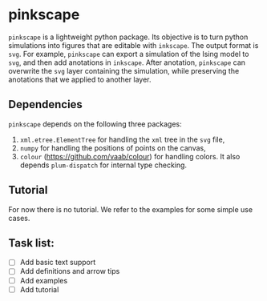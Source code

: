# pinkscape
`pinkscape` is a lightweight python package. Its objective is to turn python
simulations into figures that are editable with `inkscape`. The output format is
`svg`. For example, `pinkscape` can export a simulation of the Ising model to
`svg`, and then add anotations in `inkscape`. After anotation, `pinkscape` can
overwrite the `svg` layer containing the simulation, while preserving the
anotations that we applied to another layer.

## Dependencies
`pinkscape` depends on the following three packages:
1. `xml.etree.ElementTree` for handling the `xml` tree in the `svg` file,
2. `numpy` for handling the positions of points on the canvas,
3. `colour` (https://github.com/vaab/colour) for handling colors.
It also depends `plum-dispatch` for internal type checking.

## Tutorial 
For now there is no tutorial. We refer to the examples for some simple use cases.

## Task list: 
- [ ] Add basic text support
- [ ] Add definitions and arrow tips
- [ ] Add examples
- [ ] Add tutorial
